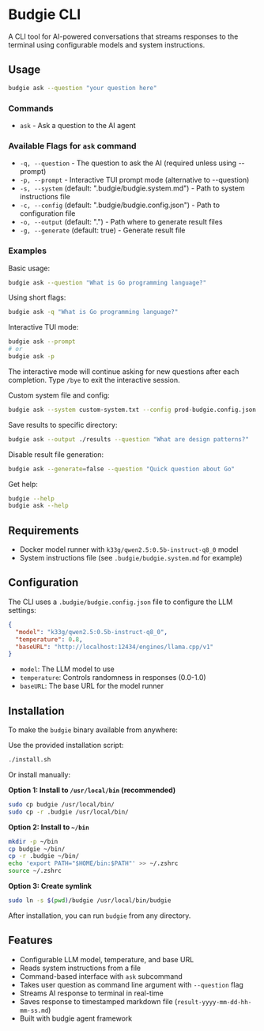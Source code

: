 # Budgie CLI

A CLI tool for AI-powered conversations that streams responses to the terminal using configurable models and system instructions.

## Usage

```bash
budgie ask --question "your question here"
```

### Commands

- `ask` - Ask a question to the AI agent

### Available Flags for `ask` command

- `-q, --question` - The question to ask the AI (required unless using --prompt)
- `-p, --prompt` - Interactive TUI prompt mode (alternative to --question)
- `-s, --system` (default: ".budgie/budgie.system.md") - Path to system instructions file
- `-c, --config` (default: ".budgie/budgie.config.json") - Path to configuration file
- `-o, --output` (default: ".") - Path where to generate result files
- `-g, --generate` (default: true) - Generate result file

### Examples

Basic usage:
```bash
budgie ask --question "What is Go programming language?"
```

Using short flags:
```bash
budgie ask -q "What is Go programming language?"
```

Interactive TUI mode:
```bash
budgie ask --prompt
# or
budgie ask -p
```

The interactive mode will continue asking for new questions after each completion. Type `/bye` to exit the interactive session.

Custom system file and config:
```bash
budgie ask --system custom-system.txt --config prod-budgie.config.json --question "Explain machine learning"
```

Save results to specific directory:
```bash
budgie ask --output ./results --question "What are design patterns?"
```

Disable result file generation:
```bash
budgie ask --generate=false --question "Quick question about Go"
```

Get help:
```bash
budgie --help
budgie ask --help
```

## Requirements

- Docker model runner with `k33g/qwen2.5:0.5b-instruct-q8_0` model
- System instructions file (see `.budgie/budgie.system.md` for example)

## Configuration

The CLI uses a `.budgie/budgie.config.json` file to configure the LLM settings:

```json
{
  "model": "k33g/qwen2.5:0.5b-instruct-q8_0",
  "temperature": 0.8,
  "baseURL": "http://localhost:12434/engines/llama.cpp/v1"
}
```

- `model`: The LLM model to use
- `temperature`: Controls randomness in responses (0.0-1.0)
- `baseURL`: The base URL for the model runner

## Installation

To make the `budgie` binary available from anywhere:

Use the provided installation script:
```bash
./install.sh
```

Or install manually:

**Option 1: Install to `/usr/local/bin` (recommended)**
```bash
sudo cp budgie /usr/local/bin/
sudo cp -r .budgie /usr/local/bin/
```

**Option 2: Install to `~/bin`**
```bash
mkdir -p ~/bin
cp budgie ~/bin/
cp -r .budgie ~/bin/
echo 'export PATH="$HOME/bin:$PATH"' >> ~/.zshrc
source ~/.zshrc
```

**Option 3: Create symlink**
```bash
sudo ln -s $(pwd)/budgie /usr/local/bin/budgie
```

After installation, you can run `budgie` from any directory.

## Features

- Configurable LLM model, temperature, and base URL
- Reads system instructions from a file
- Command-based interface with `ask` subcommand
- Takes user question as command line argument with `--question` flag
- Streams AI response to terminal in real-time
- Saves response to timestamped markdown file (`result-yyyy-mm-dd-hh-mm-ss.md`)
- Built with budgie agent framework